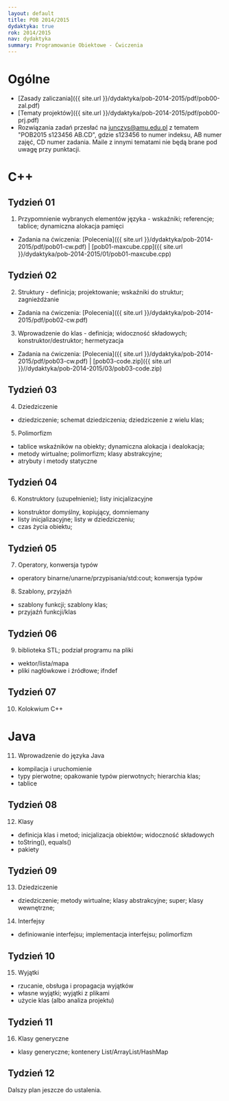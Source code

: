 ```yaml
---
layout: default
title: POB 2014/2015
dydaktyka: true
rok: 2014/2015
nav: dydaktyka
summary: Programowanie Obiektowe - Ćwiczenia
---
```


Ogólne
======
* [Zasady zaliczania]({{ site.url }}/dydaktyka/pob-2014-2015/pdf/pob00-zal.pdf)
* [Tematy projektów]({{ site.url }}/dydaktyka/pob-2014-2015/pdf/pob00-prj.pdf)
* Rozwiązania zadań przesłać na [junczys@amu.edu.pl](mailto:junczys@amu.edu.pl) z tematem "POB2015 s123456 AB.CD", gdzie s123456 to numer indeksu, AB numer zajęć, CD numer zadania. Maile z innymi tematami nie będą brane pod uwagę przy punktacji.

C++
===

Tydzień 01
------

1. Przypomnienie wybranych elementów języka - wskaźniki; referencje; tablice; dynamiczna alokacja pamięci
  * Zadania na ćwiczenia: [Polecenia]({{ site.url }}/dydaktyka/pob-2014-2015/pdf/pob01-cw.pdf) | [pob01-maxcube.cpp]({{ site.url }}/dydaktyka/pob-2014-2015/01/pob01-maxcube.cpp)

Tydzień 02
------

2. Struktury - definicja; projektowanie; wskaźniki do struktur; zagnieżdżanie
  * Zadania na ćwiczenia: [Polecenia]({{ site.url }}/dydaktyka/pob-2014-2015/pdf/pob02-cw.pdf)
3. Wprowadzenie do klas - definicja; widoczność składowych; konstruktor/destruktor; hermetyzacja
  * Zadania na ćwiczenia: [Polecenia]({{ site.url }}/dydaktyka/pob-2014-2015/pdf/pob03-cw.pdf) | [pob03-code.zip]({{ site.url }}//dydaktyka/pob-2014-2015/03/pob03-code.zip)

Tydzień 03
------

4. Dziedziczenie
  * dziedziczenie; schemat dziedziczenia; dziedziczenie z wielu klas; 
5. Polimorfizm
  * tablice wskaźników na obiekty; dynamiczna alokacja i dealokacja; 
  * metody wirtualne; polimorfizm; klasy abstrakcyjne;
  * atrybuty i metody statyczne

Tydzień 04
------

6. Konstruktory (uzupełnienie); listy inicjalizacyjne
  * konstruktor domyślny, kopiujący, domniemany
  * listy inicjalizacyjne; listy w dziedziczeniu;
  * czas życia obiektu;

Tydzień 05
------

7. Operatory, konwersja typów
  * operatory binarne/unarne/przypisania/std:cout; konwersja typów
8.  Szablony, przyjaźń
  * szablony funkcji; szablony klas;
  * przyjaźń funkcji/klas

Tydzień 06
------

9. biblioteka STL; podział programu na pliki
  * wektor/lista/mapa
  * pliki nagłówkowe i źródłowe; ifndef

Tydzień 07
------

10. Kolokwium C++

Java
====

11. Wprowadzenie do języka Java
  * kompilacja i uruchomienie
  * typy pierwotne; opakowanie typów pierwotnych; hierarchia klas; 
  * tablice

Tydzień 08
------

12. Klasy
  * definicja klas i metod; inicjalizacja obiektów; widoczność składowych
  * toString(), equals()
  * pakiety

Tydzień 09
------

13. Dziedziczenie
  * dziedziczenie; metody wirtualne; klasy abstrakcyjne; super; klasy wewnętrzne;
14. Interfejsy
  * definiowanie interfejsu; implementacja interfejsu; polimorfizm

Tydzień 10
------

15. Wyjątki
  * rzucanie, obsługa i propagacja wyjątków
  * własne wyjątki; wyjątki z plikami
  * użycie klas (albo analiza projektu)

Tydzień 11
------

16. Klasy generyczne
  * klasy generyczne; kontenery List/ArrayList/HashMap

Tydzień 12
------

Dalszy plan jeszcze do ustalenia.
